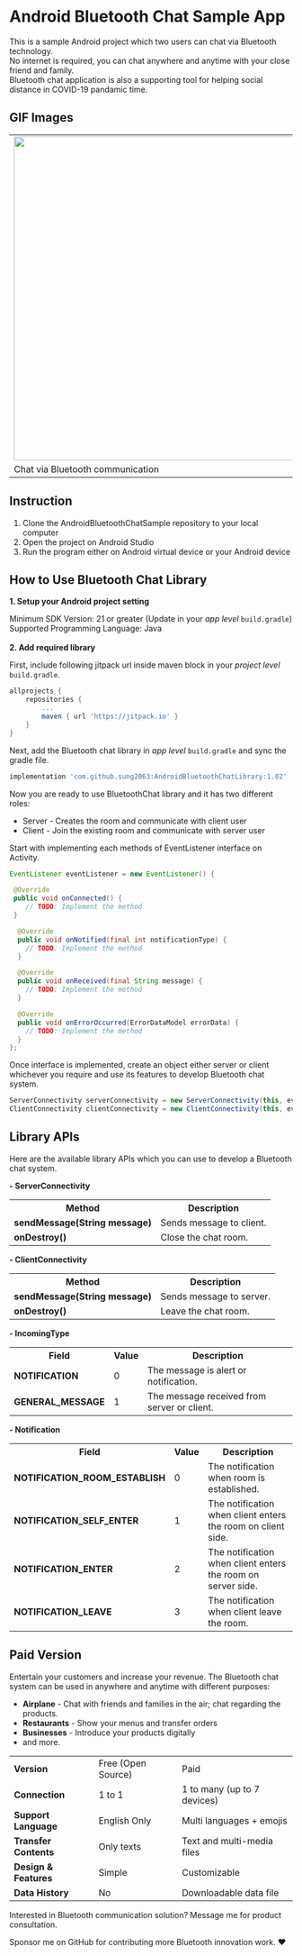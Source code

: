 # Android Bluetooth Chat Sample App

This is a sample Android project which two users can chat via Bluetooth technology.<br/>
No internet is required, you can chat anywhere and anytime with your close friend and family.</br>
Bluetooth chat application is also a supporting tool for helping social distance in COVID-19 pandamic time.
 
## GIF Images

<center>
  <table>
    <tr style="border-collapse: collapse;">
      <td><img src="gifs/sample_gif.gif" width="575" /></td>
    </tr>
    <tr>
      <td>Chat via Bluetooth communication</td>
    </tr>
   </table>
 </center>


## Instruction

1) Clone the AndroidBluetoothChatSample repository to your local computer
2) Open the project on Android Studio
3) Run the program either on Android virtual device or your Android device

## How to Use Bluetooth Chat Library

<b>1. Setup your Android project setting</b>

Minimum SDK Version: 21 or greater (Update in your <i>app level</i> `build.gradle`)<br/>
Supported Programming Language: Java
<br/><br/>
<b>2. Add required library</b>

First, include following jitpack url inside maven block in your <i>project level</i> `build.gradle`.
```gradle
allprojects {
    repositories {
        ...
        maven { url 'https://jitpack.io' }
    }
}
```

Next, add the Bluetooth chat library in <i>app level</i> `build.gradle` and sync the gradle file. 
```gradle
implementation 'com.github.sung2063:AndroidBluetoothChatLibrary:1.02'
```

Now you are ready to use BluetoothChat library and it has two different roles: 
<ul>
<li>Server - Creates the room and communicate with client user</li>
<li>Client - Join the existing room and communicate with server user</li>
</ul>

Start with implementing each methods of EventListener interface on Activity.
```java
EventListener eventListener = new EventListener() {

 @Override
 public void onConnected() {
    // TODO: Implement the method
 }

  @Override
  public void onNotified(final int notificationType) {
    // TODO: Implement the method
  }

  @Override
  public void onReceived(final String message) {
    // TODO: Implement the method
  }

  @Override
  public void onErrorOccurred(ErrorDataModel errorData) {
    // TODO: Implement the method
  }
};
```

Once interface is implemented, create an object either server or client whichever you require and use its features to develop Bluetooth chat system.
```java
ServerConnectivity serverConnectivity = new ServerConnectivity(this, eventListener);      // Create a server object
ClientConnectivity clientConnectivity = new ClientConnectivity(this, eventListener);      // Create a client object
```

## Library APIs

Here are the available library APIs which you can use to develop a Bluetooth chat system.

<b>- ServerConnectivity</b>

<center>
  <table>
    <tr>
      <th>Method</th>
      <th>Description</th>
    </tr>
    <tr>
      <td><b>sendMessage(String message)</b></td>
      <td>Sends message to client.</td>
    </tr>
    <tr>
      <td><b>onDestroy()</b></td>
      <td>Close the chat room.</td>
    </tr>
   </table>
 </center>
 
<b>- ClientConnectivity</b>

<center>
  <table>
    <tr>
      <th>Method</th>
      <th>Description</th>
    </tr>
    <tr>
      <td><b>sendMessage(String message)</b></td>
      <td>Sends message to server.</td>
    </tr>
    <tr>
      <td><b>onDestroy()</b></td>
      <td>Leave the chat room.</td>
    </tr>
   </table>
 </center>
 
<b>- IncomingType</b>
 
 <center>
  <table>
    <tr>
      <th>Field</th>
      <th>Value</th>
      <th>Description</th>
    </tr>
    <tr>
      <td><b>NOTIFICATION</b></td>
      <td>0</td>
      <td>The message is alert or notification.</td>
    </tr>
    <tr>
      <td><b>GENERAL_MESSAGE</b></td>
      <td>1</td>
      <td>The message received from server or client.</td>
    </tr>
   </table>
 </center>
 
<b>- Notification</b>
 
 <center>
  <table>
    <tr>
      <th>Field</th>
      <th>Value</th>
      <th>Description</th>
    </tr>
    <tr>
      <td><b>NOTIFICATION_ROOM_ESTABLISH</b></td>
      <td>0</td>
      <td>The notification when room is established.</td>
    </tr>
    <tr>
      <td><b>NOTIFICATION_SELF_ENTER</b></td>
      <td>1</td>
      <td>The notification when client enters the room on client side.</td>
    </tr>
    <tr>
      <td><b>NOTIFICATION_ENTER</b></td>
      <td>2</td>
      <td>The notification when client enters the room on server side.</td>
    </tr>
    <tr>
      <td><b>NOTIFICATION_LEAVE</b></td>
      <td>3</td>
      <td>The notification when client leave the room.</td>
    </tr>
   </table>
 </center>
 
 ## Paid Version
 
 Entertain your customers and increase your revenue.
 The Bluetooth chat system can be used in anywhere and anytime with different purposes:
 <ul>
 <li><b>Airplane</b> - Chat with friends and families in the air; chat regarding the products.</li>
 <li><b>Restaurants</b> - Show your menus and transfer orders</li>
 <li><b>Businesses</b> - Introduce your products digitally</li>
 <li>and more.</li>
 </ul>
 
 <center>
  <table>
    <tr>
      <td><b>Version</b></td>
      <td>Free (Open Source)</td>
      <td>Paid</td>
    </tr>
    <tr>
      <td><b>Connection</b></td>
      <td>1 to 1</td>
      <td>1 to many (up to 7 devices)</td>
    </tr>
    <tr>
      <td><b>Support Language</b></td>
      <td>English Only</td>
      <td>Multi languages + emojis</td>
    </tr>
    <tr>
      <td><b>Transfer Contents</b></td>
      <td>Only texts</td>
      <td>Text and multi-media files</td>
    </tr>
    <tr>
      <td><b>Design & Features</b></td>
      <td>Simple</td>
      <td>Customizable</td>
    </tr>
    <tr>
      <td><b>Data History</b></td>
      <td>No</td>
      <td>Downloadable data file</td>
    </tr>
   </table>
 </center>
 
 Interested in Bluetooth communication solution? Message me for product consultation.
 
 Sponsor me on GitHub for contributing more Bluetooth innovation work. ❤️
